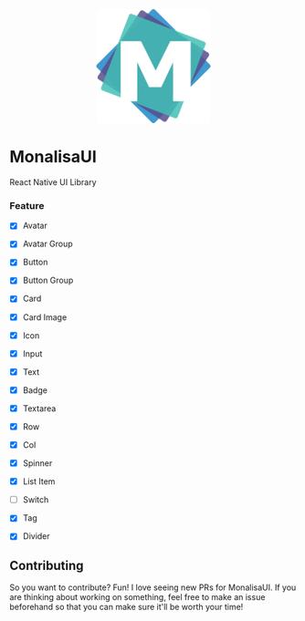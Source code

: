 
<p align="center">
  <img
	  src="assets/monalisa-ui-logo.png"
		alt="MonalisaUI Logo"
		width="200">
</p>


# MonalisaUI

React Native UI Library


### Feature

- [x] Avatar
- [x] Avatar Group
- [x] Button
- [x] Button Group
- [x] Card
- [x] Card Image
- [x] Icon
- [x] Input
- [x] Text
- [x] Badge
- [x] Textarea
- [x] Row
- [x] Col
- [x] Spinner
- [x] List Item
- [ ] Switch
- [x] Tag
- [x] Divider


## Contributing

So you want to contribute? Fun! I love seeing new PRs for MonalisaUI. If you are thinking about working on something, feel free to make an issue beforehand so that you can make sure it'll be worth your time!